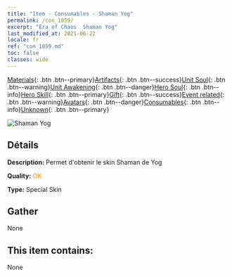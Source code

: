 ```yaml
---
title: "Item - Consumables - Shaman Yog"
permalink: /con_1059/
excerpt: "Era of Chaos  Shaman Yog"
last_modified_at: 2021-06-22
locale: fr
ref: "con_1059.md"
toc: false
classes: wide
---
```

 [Materials](/ItemsFR/){: .btn .btn--primary}[Artifacts](/ItemsFR/Artifacts/){: .btn .btn--success}[Unit Soul](/ItemsFR/UnitSoul/){: .btn .btn--warning}[Unit Awakening](/ItemsFR/UnitAwakening/){: .btn .btn--danger}[Hero Soul](/ItemsFR/HeroSoul/){: .btn .btn--info}[Hero Skill](/ItemsFR/HeroSkill/){: .btn .btn--primary}[Gift](/ItemsFR/Gift/){: .btn .btn--success}[Event related](/ItemsFR/Events/){: .btn .btn--warning}[Avatars](/ItemsFR/Avatars/){: .btn .btn--danger}[Consumables](/ItemsFR/Consumables/){: .btn .btn--info}[Unknown](/ItemsFR/Unknown/){: .btn .btn--primary}

 ![Shaman Yog](/images/h/h_Yog3.jpg)

## Détails
 **Description:** Permet d'obtenir le skin Shaman de Yog

 **Quality:** <span style="color: #FF8C00">OK</span>

 **Type:** Special Skin

## Gather

  None

## This item contains:

  None

